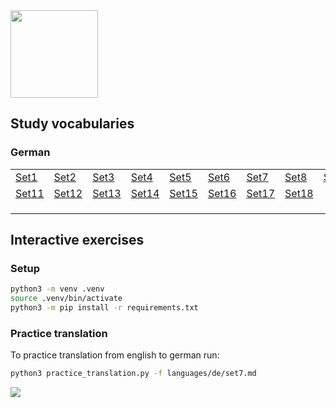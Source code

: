 <img src="https://github.com/user-attachments/assets/8a4c8e49-12f2-4256-90de-e115be2fa490" width="140" />  

## Study vocabularies  
### German  

|          |          |          |          |          |          |          |          |          |          |
|----------|----------|----------|----------|----------|----------|----------|----------|----------|----------|
| [Set1](https://github.com/mostafa-asg/tooti/blob/main/languages/de/set1.md)   |[Set2](https://github.com/mostafa-asg/tooti/blob/main/languages/de/set2.md)      |  [Set3](https://github.com/mostafa-asg/tooti/blob/main/languages/de/set3.md)    |  [Set4](https://github.com/mostafa-asg/tooti/blob/main/languages/de/set4.md)    |  [Set5](https://github.com/mostafa-asg/tooti/blob/main/languages/de/set5.md)    |  [Set6](https://github.com/mostafa-asg/tooti/blob/main/languages/de/set6.md)    |  [Set7](https://github.com/mostafa-asg/tooti/blob/main/languages/de/set7.md)    |  [Set8](https://github.com/mostafa-asg/tooti/blob/main/languages/de/set8.md)   | [Set9](https://github.com/mostafa-asg/tooti/blob/main/languages/de/set9.md)     |  [Set10](https://github.com/mostafa-asg/tooti/blob/main/languages/de/set10.md)    |
|  [Set11](https://github.com/mostafa-asg/tooti/blob/main/languages/de/set11.md)   |  [Set12](https://github.com/mostafa-asg/tooti/blob/main/languages/de/set12.md)    |  [Set13](https://github.com/mostafa-asg/tooti/blob/main/languages/de/set13.md)    |  [Set14](https://github.com/mostafa-asg/tooti/blob/main/languages/de/set14.md)   |  [Set15](https://github.com/mostafa-asg/tooti/blob/main/languages/de/set15.md)    |  [Set16](https://github.com/mostafa-asg/tooti/blob/main/languages/de/set16.md)    |  [Set17](https://github.com/mostafa-asg/tooti/blob/main/languages/de/set17.md)    |  [Set18](https://github.com/mostafa-asg/tooti/blob/main/languages/de/set18.md)    |      |      |
|     |      |      |      |      |      |      |      |      |      |
|     |      |      |      |      |      |      |      |      |      |
|     |      |      |      |      |      |      |      |      |      |

## Interactive exercises
### Setup
```Bash
python3 -m venv .venv
source .venv/bin/activate
python3 -m pip install -r requirements.txt
```
### Practice translation
To practice translation from english to german run:
```Bash
python3 practice_translation.py -f languages/de/set7.md
```
<img src="https://github.com/user-attachments/assets/dbe2d8c2-722b-43ca-bae3-5843104f5463" />

